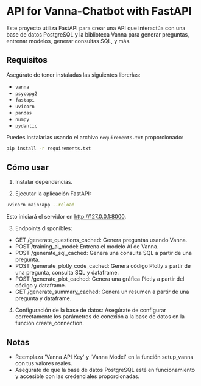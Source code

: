 # API for Vanna-Chatbot with FastAPI

Este proyecto utiliza FastAPI para crear una API que interactúa con una base de datos PostgreSQL y la biblioteca Vanna para generar preguntas, entrenar modelos, generar consultas SQL, y más.

## Requisitos

Asegúrate de tener instaladas las siguientes librerías:

- `vanna`
- `psycopg2`
- `fastapi`
- `uvicorn`
- `pandas`
- `numpy`
- `pydantic`

Puedes instalarlas usando el archivo `requirements.txt` proporcionado:

```bash
pip install -r requirements.txt
```

## Cómo usar

1. Instalar dependencias.

2. Ejecutar la aplicación FastAPI:

```bash
uvicorn main:app --reload
```
Esto iniciará el servidor en http://127.0.0.1:8000.

3. Endpoints disponibles:

- GET /generate_questions_cached: Genera preguntas usando Vanna.
- POST /training_ai_model: Entrena el modelo AI de Vanna.
- POST /generate_sql_cached: Genera una consulta SQL a partir de una pregunta.
- POST /generate_plotly_code_cached: Genera código Plotly a partir de una pregunta, consulta SQL y dataframe.
- POST /generate_plot_cached: Genera una gráfica Plotly a partir del código y dataframe.
- GET /generate_summary_cached: Genera un resumen a partir de una pregunta y dataframe.

4. Configuración de la base de datos:
Asegúrate de configurar correctamente los parámetros de conexión a la base de datos en la función create_connection.

## Notas

- Reemplaza 'Vanna API Key' y 'Vanna Model' en la función setup_vanna con tus valores reales.
- Asegúrate de que la base de datos PostgreSQL esté en funcionamiento y accesible con las credenciales proporcionadas.
